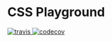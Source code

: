 # CSS Playground

<a href="https://travis-ci.com/gongbaodd/css_playground">
    <img src="https://img.shields.io/travis/com/gongbaodd/css_playground?style=flat-square" alt="travis" />
</a>

<a href="https://codecov.io/gh/gongbaodd/css_playground">
    <img src="https://img.shields.io/codecov/c/github/gongbaodd/css_playground?style=flat-square" alt="codecov" />
</a>
